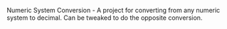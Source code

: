 
Numeric System Conversion 
	- A project for converting from any numeric system to decimal. Can be tweaked to do the opposite conversion.
